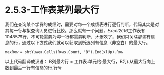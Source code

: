 # 2.5.3-工作表某列最大行

我们在查询某个学员的成绩时，需要对每一个成绩表进行逐行判断，代码其实是对其每一行与拟查询人员进行比较。那么就有一个问题，*Excel2016*工作表有1048576行，不可能需要对每一行都需要判断，太低效了。我们只关注那些有信息的行，通过以下方式我们就可以获取到所选列有信息（非空白）的最大行。

```{code-block} 
maxRow = shtYuwen.Cells(Rows.Count, "B").End(xlUp).Row
```

以上代码翻译成汉语：
B列最大行 = 工作表.单元格(最大行，B列).从最大行向上数到最后一行有信息的行.行号
